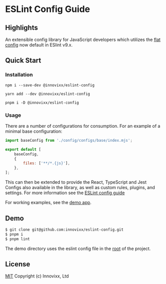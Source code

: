 # ESLint Config Guide

## Highlights

An extensible config library for JavaScript developers which utilizes the [flat config](https://eslint.org/docs/latest/use/migrate-to-9.0.0#flat-linter) now default in ESlint v9.x.

## Quick Start

### Installation

```
npm i --save-dev @innovixx/eslint-config
```
```
yarn add --dev @innovixx/eslint-config
```
```
pnpm i -D @innovixx/eslint-config
```

### Usage

There are a number of configurations for consumption. For an example of a minimal base configuration:

```javascript
import baseConfig from './config/configs/base/index.mjs';

export default [
	baseConfig,
	{
		files: ['**/*.{js}'],
	},
];
```
This can then be extended to provide the React, TypeScript and Jest Configs also available in the library, as well as custom rules, plugins, and settings. For more information see the [ESLint config guide](https://eslint.org/docs/latest/use/configure/configuration-files)

For working examples, see the [demo app](./demo).

## Demo

```bash
$ git clone git@github.com:innovixx/eslint-config.git
$ pnpm i
$ pnpm lint
```

The demo directory uses the eslint config file in the [root](https://github.com/innovixx/eslint-config/blob/master/eslint.config.mjs) of the project.

## License

[MIT](https://github.com/innovixx/eslint-config/blob/master/LICENSE) Copyright (c) Innovixx, Ltd

